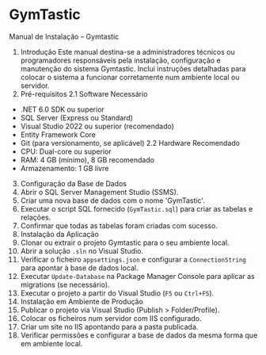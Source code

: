 # GymTastic
Manual de Instalação – Gymtastic
1. Introdução
Este manual destina-se a administradores técnicos ou programadores responsáveis pela instalação, configuração e manutenção do sistema Gymtastic. Inclui instruções detalhadas para colocar o sistema a funcionar corretamente num ambiente local ou servidor.
2. Pré-requisitos
2.1 Software Necessário
- .NET 6.0 SDK ou superior
- SQL Server (Express ou Standard)
- Visual Studio 2022 ou superior (recomendado)
- Entity Framework Core
- Git (para versionamento, se aplicável)
2.2 Hardware Recomendado
- CPU: Dual-core ou superior
- RAM: 4 GB (mínimo), 8 GB recomendado
- Armazenamento: 1 GB livre
3. Configuração da Base de Dados
1. Abrir o SQL Server Management Studio (SSMS).
2. Criar uma nova base de dados com o nome 'GymTastic'.
3. Executar o script SQL fornecido (`GymTastic.sql`) para criar as tabelas e relações.
4. Confirmar que todas as tabelas foram criadas com sucesso.
4. Instalação da Aplicação
1. Clonar ou extrair o projeto Gymtastic para o seu ambiente local.
2. Abrir a solução `.sln` no Visual Studio.
3. Verificar o ficheiro `appsettings.json` e configurar a `ConnectionString` para apontar à base de dados local.
4. Executar `Update-Database` na Package Manager Console para aplicar as migrations (se necessário).
5. Executar o projeto a partir do Visual Studio (`F5` ou `Ctrl+F5`).
5. Instalação em Ambiente de Produção
1. Publicar o projeto via Visual Studio (Publish > Folder/Profile).
2. Colocar os ficheiros num servidor com IIS configurado.
3. Criar um site no IIS apontando para a pasta publicada.
4. Verificar permissões e configurar a base de dados da mesma forma que em ambiente local.
